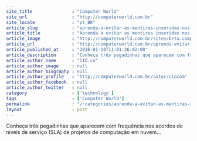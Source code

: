 ```yaml
---
site_title               : "Computer World"
site_url                 : "http://computerworld.com.br"
site_locale              : "pt_BR"
article_slug             : "aprenda-a-evitar-as-mentiras-inseridas-nos-contratos-de-cloud"
article_title            : "Aprenda a evitar as mentiras inseridas nos contratos de Cloud"
article_image            : "http://computerworld.com.br/sites/beta.computerworld.com.br/files/news_articles/cloud_computing_riscos_invisiveis.jpg"
article_url              : "http://computerworld.com.br/aprenda-evitar-mentiras-inseridas-nos-contratos-de-cloud"
article_published_at     : "2016-01-18T11:01:36-02:00"
article_description      : "Conheça três pegadinhas que aparecem com frequência nos acordos de níveis de serviço (SLA) de projetos de computação em nuvem..."
article_author_name      : "CIO.co"
article_author_image     : null
article_author_biography : null
article_author_profile   : "http://computerworld.com.br/autor/ciocom"
article_author_facebook  : null
article_author_twitter   : null
category                 : ['technology']
tags                     : ['Computer World']
permalink                : "/:categories/aprenda-a-evitar-as-mentiras-inseridas-nos-contratos-de-cloud/"
layout                   : post
---
```


Conheça três pegadinhas que aparecem com frequência nos acordos de níveis de serviço (SLA) de projetos de computação em nuvem...
